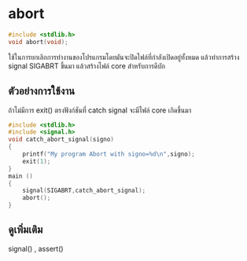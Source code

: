 # abort
``` c
#include <stdlib.h>
void abort(void); 
```
ใช้ในการยกเลิกการทำงานของโปรแกรมโดยมันจะปิดไฟล์ที่กำลังเปิดอยู่ทั้งหมด แล้วทำการสร้าง signal SIGABRT ขึ้นมา แล้วสร้างไฟล์ core สำหรับการดีบัก

## ตัวอย่างการใช้งาน 
ถ้าไม่มีการ exit() ตรงฟังก์ชันที่ catch signal จะมีไฟล์ core เกิดขึ้นมา

``` c
#include <stdlib.h>
#include <signal.h>
void catch_abort_signal(signo)
{
	printf("My program Abort with signo=%d\n",signo);
	exit(1);
}
main ()
{
	signal(SIGABRT,catch_abort_signal);
	abort();
}
``` 
## ดูเพิ่มเติม
signal() , assert()

